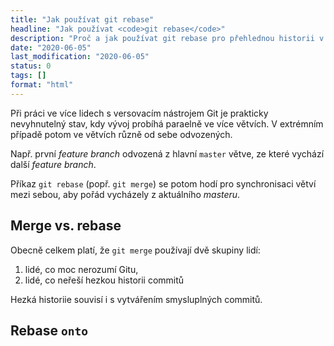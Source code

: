 ```yaml
---
title: "Jak používat git rebase"
headline: "Jak používat <code>git rebase</code>"
description: "Proč a jak používat git rebase pro přehlednou historii v Gitu."
date: "2020-06-05"
last_modification: "2020-06-05"
status: 0
tags: []
format: "html"
---
```


<p>Při práci ve více lidech s versovacím nástrojem Git je prakticky nevyhnutelný stav, kdy vývoj probíhá paraelně ve více větvích. V extrémním případě potom ve větvích různě od sebe odvozených.</p>

<p>Např. první <i>feature branch</i> odvozená z hlavní <code>master</code> větve, ze které vychází další <i>feature branch</i>. </p>

<p>Příkaz <code>git rebase</code> (popř. <code>git merge</code>) se potom hodí pro synchronisaci větví mezi sebou, aby pořád vycházely z aktuálního <i>masteru</i>.</p>




<h2 id="merge">Merge vs. rebase</h2>

<p>Obecně celkem platí, že <code>git merge</code> používají dvě skupiny lidí:</p>

<ol>
  <li>lidé, co moc nerozumí Gitu,</li>
  <li>lidé, co neřeší hezkou historii commitů</li>
</ol>

<p>Hezká historiie souvisí i s vytvářením smysluplných commitů.</p>


<h2 id="onto">Rebase <code>onto</code></h2>
